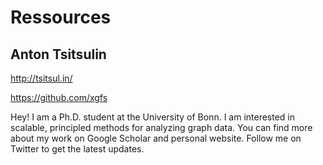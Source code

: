 
# Ressources

## Anton Tsitsulin

http://tsitsul.in/

https://github.com/xgfs

Hey! I am a Ph.D. student at the University of Bonn. I am interested in scalable, principled methods for analyzing graph data.
You can find more about my work on Google Scholar and personal website. Follow me on Twitter to get the latest updates.
